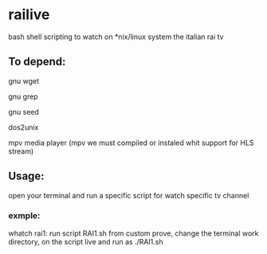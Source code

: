 # railive
bash shell scripting to watch on *nix/linux  system the italian rai tv 

##  To depend:

gnu wget

gnu grep

gnu seed

dos2unix

mpv media player (mpv we must compiled or instaled whit support for HLS stream)

## Usage:
open your terminal and run a  specific script for watch specific tv channel

### exmple:
whatch rai1: run script RAI1.sh
from custom prove, change the terminal work directory, on the script live and run as ./RAI1.sh
